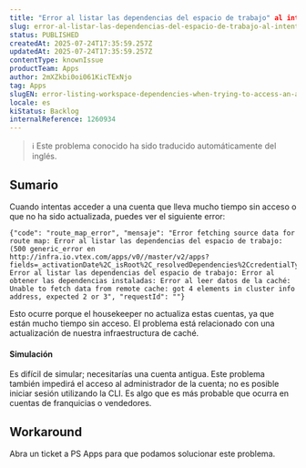 ```yaml
---
title: "Error al listar las dependencias del espacio de trabajo" al intentar acceder a una cuenta
slug: error-al-listar-las-dependencias-del-espacio-de-trabajo-al-intentar-acceder-a-una-cuenta
status: PUBLISHED
createdAt: 2025-07-24T17:35:59.257Z
updatedAt: 2025-07-24T17:35:59.257Z
contentType: knownIssue
productTeam: Apps
author: 2mXZkbi0oi061KicTExNjo
tag: Apps
slugEN: error-listing-workspace-dependencies-when-trying-to-access-an-account
locale: es
kiStatus: Backlog
internalReference: 1260934
---
```


>ℹ️ Este problema conocido ha sido traducido automáticamente del inglés.

## Sumario


Cuando intentas acceder a una cuenta que lleva mucho tiempo sin acceso o que no ha sido actualizada, puedes ver el siguiente error:


    {"code": "route_map_error", "mensaje": "Error fetching source data for route map: Error al listar las dependencias del espacio de trabajo: (500 generic_error en http://infra.io.vtex.com/apps/v0//master/v2/apps?fields=_activationDate%2C_isRoot%2C_resolvedDependencies%2CcredentialType%2Clink%2Cname%2Cpolicies%2Cregistry%2Cvendor%2Cversion) Error al listar las dependencias del espacio de trabajo: Error al obtener las dependencias instaladas: Error al leer datos de la caché: Unable to fetch data from remote cache: got 4 elements in cluster info address, expected 2 or 3", "requestId": ""}


Esto ocurre porque el housekeeper no actualiza estas cuentas, ya que están mucho tiempo sin acceso. El problema está relacionado con una actualización de nuestra infraestructura de caché.


#### Simulación


Es difícil de simular; necesitarías una cuenta antigua. Este problema también impedirá el acceso al administrador de la cuenta; no es posible iniciar sesión utilizando la CLI. Es algo que es más probable que ocurra en cuentas de franquicias o vendedores.

## Workaround


Abra un ticket a PS Apps para que podamos solucionar este problema.



